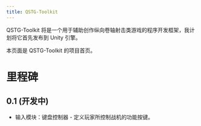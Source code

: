 ```yaml
---
title: QSTG-Toolkit
---
```


QSTG-Toolkit 将是一个用于辅助创作纵向卷轴射击类游戏的程序开发框架，我计划将它首先发布到 Unity 引擎。

本页面是 QSTG-Toolkit 的项目首页。

# 里程碑

## 0.1 (开发中)

* 输入模块：键盘控制器 - 定义玩家所控制战机的功能按键。
